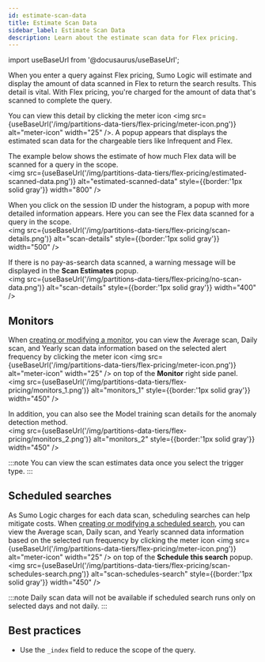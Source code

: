 ```yaml
---
id: estimate-scan-data
title: Estimate Scan Data
sidebar_label: Estimate Scan Data
description: Learn about the estimate scan data for Flex pricing.
---
```

import useBaseUrl from '@docusaurus/useBaseUrl';

When you enter a query against Flex pricing, Sumo Logic will estimate and display the amount of data scanned in Flex to return the search results. This detail is vital. With Flex pricing, you're charged for the amount of data that's scanned to complete the query. 

You can view this detail by clicking the meter icon <img src={useBaseUrl('/img/partitions-data-tiers/flex-pricing/meter-icon.png')} alt="meter-icon" width="25" />. A popup appears that displays the estimated scan data for the chargeable tiers like Infrequent and Flex.

The example below shows the estimate of how much Flex data will be scanned for a query in the scope.<br/><img src={useBaseUrl('/img/partitions-data-tiers/flex-pricing/estimated-scanned-data.png')} alt="estimated-scanned-data" style={{border:'1px solid gray'}} width="800" /> 

When you click on the session ID under the histogram, a popup with more detailed information appears. Here you can see the Flex data scanned for a query in the scope.<br/><img src={useBaseUrl('/img/partitions-data-tiers/flex-pricing/scan-details.png')} alt="scan-details" style={{border:'1px solid gray'}} width="500" />

If there is no pay-as-search data scanned, a warning message will be displayed in the **Scan Estimates** popup.<br/><img src={useBaseUrl('/img/partitions-data-tiers/flex-pricing/no-scan-data.png')} alt="scan-details" style={{border:'1px solid gray'}} width="400" />

## Monitors

When [creating or modifying a monitor](/docs/alerts/monitors/create-monitor/#step-1-set-trigger-conditions), you can view the Average scan, Daily scan, and Yearly scan data information based on the selected alert frequency by clicking the meter icon <img src={useBaseUrl('/img/partitions-data-tiers/flex-pricing/meter-icon.png')} alt="meter-icon" width="25" /> on top of the **Monitor** right side panel. <br/><img src={useBaseUrl('/img/partitions-data-tiers/flex-pricing/monitors_1.png')} alt="monitors_1" style={{border:'1px solid gray'}} width="450" /> 

In addition, you can also see the Model training scan details for the anomaly detection method.<br/><img src={useBaseUrl('/img/partitions-data-tiers/flex-pricing/monitors_2.png')} alt="monitors_2" style={{border:'1px solid gray'}} width="450" /> 

:::note
You can view the scan estimates data once you select the trigger type.
:::

## Scheduled searches

As Sumo Logic charges for each data scan, scheduling searches can help mitigate costs. When [creating or modifying a scheduled search](/docs/alerts/scheduled-searches/schedule-search/#schedule-a-search), you can view the Average scan, Daily scan, and Yearly scanned data information based on the selected run frequency by clicking the meter icon <img src={useBaseUrl('/img/partitions-data-tiers/flex-pricing/meter-icon.png')} alt="meter-icon" width="25" /> on top of the **Schedule this search** popup. <br/><img src={useBaseUrl('/img/partitions-data-tiers/flex-pricing/scan-schedules-search.png')} alt="scan-schedules-search" style={{border:'1px solid gray'}} width="450" />

:::note
Daily scan data will not be available if scheduled search runs only on selected days and not daily.
:::

## Best practices

- Use the `_index` field to reduce the scope of the query.
